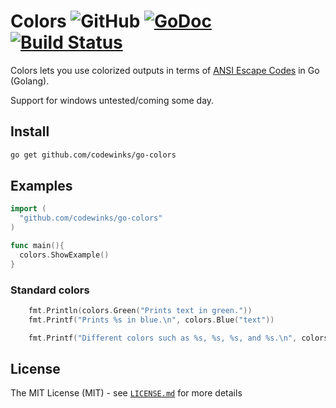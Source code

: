 # Colors ![GitHub](https://img.shields.io/github/license/codewinks/go-colors.svg) [![GoDoc](https://godoc.org/github.com/codewinks/go-colors?status.svg)](https://godoc.org/github.com/codewinks/go-colors) [![Build Status](https://img.shields.io/travis/codewinks/go-colors.svg?style=flat-square)](https://travis-ci.org/codewinks/go-colors)

Colors lets you use colorized outputs in terms of [ANSI Escape
Codes](http://en.wikipedia.org/wiki/ANSI_escape_code#Colors) in Go (Golang).

Support for windows untested/coming some day.


## Install

```bash
go get github.com/codewinks/go-colors
```

## Examples
```go
import (
  "github.com/codewinks/go-colors"
)

func main(){
  colors.ShowExample()
}
```
### Standard colors

```go
	fmt.Println(colors.Green("Prints text in green."))
	fmt.Printf("Prints %s in blue.\n", colors.Blue("text"))

	fmt.Printf("Different colors such as %s, %s, %s, and %s.\n", colors.Blue("blue"), colors.Green("green"), colors.Red("red"), colors.Yellow("yellow"))
```


## License

The MIT License (MIT) - see [`LICENSE.md`](https://github.com/fatih/color/blob/master/LICENSE.md) for more details
